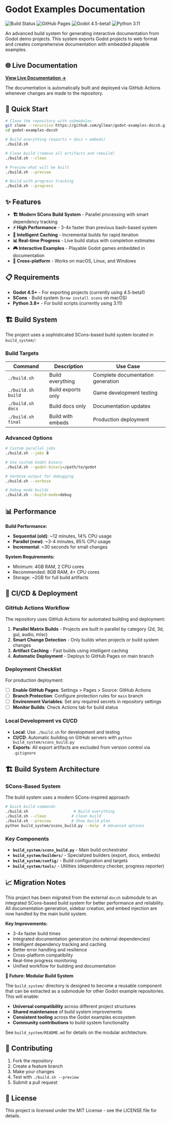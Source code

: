 # Godot Examples Documentation

<!-- Status Badges -->
![Build Status](https://github.com/gllmar/godot-examples-docsh/workflows/🎮%20Build%20Godot%20Examples%20Documentation/badge.svg)
![GitHub Pages](https://github.com/gllmar/godot-examples-docsh/workflows/pages/pages-build-deployment/badge.svg)
![Godot 4.5-beta1](https://img.shields.io/badge/godot-4.5--beta1-blue)
![Python 3.11](https://img.shields.io/badge/python-3.11-blue)

An advanced build system for generating interactive documentation from Godot demo projects. This system exports Godot projects to web format and creates comprehensive documentation with embedded playable examples.

## 🌐 Live Documentation

**[View Live Documentation →](https://gllmar.github.io/godot-examples-docsh/)**

The documentation is automatically built and deployed via GitHub Actions whenever changes are made to the repository.

## 🚀 Quick Start

```bash
# Clone the repository with submodules
git clone --recursive https://github.com/gllmar/godot-examples-docsh.git
cd godot-examples-docsh

# Build everything (exports + docs + embeds)
./build.sh

# Clean build (remove all artifacts and rebuild)
./build.sh --clean

# Preview what will be built
./build.sh --preview

# Build with progress tracking
./build.sh --progress
```

## ✨ Features

- **🏗️ Modern SCons Build System** - Parallel processing with smart dependency tracking
- **⚡ High Performance** - 3-4x faster than previous bash-based system
- **🧠 Intelligent Caching** - Incremental builds for rapid iteration
- **📊 Real-time Progress** - Live build status with completion estimates  
- **🎮 Interactive Examples** - Playable Godot games embedded in documentation
- **📱 Cross-platform** - Works on macOS, Linux, and Windows

## 📋 Requirements

- **Godot 4.5+** - For exporting projects (currently using 4.5-beta1)
- **SCons** - Build system (`brew install scons` on macOS)
- **Python 3.8+** - For build scripts (currently using 3.11)

## 🏗️ Build System

The project uses a sophisticated SCons-based build system located in `build_system/`:

### Build Targets

| Command | Description | Use Case |
|---------|-------------|----------|
| `./build.sh` | Build everything | Complete documentation generation |
| `./build.sh build` | Build exports only | Game development testing |
| `./build.sh docs` | Build docs only | Documentation updates |
| `./build.sh final` | Build with embeds | Production deployment |

### Advanced Options

```bash
# Custom parallel jobs
./build.sh --jobs 8

# Use custom Godot binary
./build.sh --godot-binary=/path/to/godot

# Verbose output for debugging
./build.sh --verbose

# Debug mode builds
./build.sh --build-mode=debug
```

## 📊 Performance

**Build Performance:**
- **Sequential (old)**: ~12 minutes, 14% CPU usage
- **Parallel (new)**: ~3-4 minutes, 85% CPU usage  
- **Incremental**: ~30 seconds for small changes

**System Requirements:**
- Minimum: 4GB RAM, 2 CPU cores
- Recommended: 8GB RAM, 4+ CPU cores
- Storage: ~2GB for full build artifacts

## 🚀 CI/CD & Deployment

### GitHub Actions Workflow

The repository uses GitHub Actions for automated building and deployment:

1. **Parallel Matrix Builds** - Projects are built in parallel by category (2d, 3d, gui, audio, misc)
2. **Smart Change Detection** - Only builds when projects or build system changes
3. **Artifact Caching** - Fast builds using intelligent caching
4. **Automatic Deployment** - Deploys to GitHub Pages on main branch

### Deployment Checklist

For production deployment:

- [ ] **Enable GitHub Pages**: Settings > Pages > Source: GitHub Actions
- [ ] **Branch Protection**: Configure protection rules for `main` branch
- [ ] **Environment Variables**: Set any required secrets in repository settings
- [ ] **Monitor Builds**: Check Actions tab for build status

### Local Development vs CI/CD

- **Local**: Use `./build.sh` for development and testing
- **CI/CD**: Automatic building on GitHub servers with `python build_system/scons_build.py`
- **Exports**: All export artifacts are excluded from version control via `.gitignore`

## 🏗️ Build System Architecture

### SCons-Based System

The build system uses a modern SCons-inspired approach:

```bash
# Quick build commands
./build.sh                    # Build everything
./build.sh --clean           # Clean build
./build.sh --preview         # Show build plan
python build_system/scons_build.py --help  # Advanced options
```

### Key Components

- **`build_system/scons_build.py`** - Main build orchestrator
- **`build_system/builders/`** - Specialized builders (export, docs, embeds)
- **`build_system/config/`** - Build configuration and targets
- **`build_system/tools/`** - Utilities (dependency checker, progress reporter)

## 📈 Migration Notes

This project has been migrated from the external `docsh` submodule to an integrated SCons-based build system for better performance and reliability. All documentation generation, sidebar creation, and embed injection are now handled by the main build system.

**Key Improvements:**
- 3-4x faster build times
- Integrated documentation generation (no external dependencies)
- Intelligent dependency tracking and caching
- Better error handling and resilience
- Cross-platform compatibility
- Real-time progress monitoring
- Unified workflow for building and documentation

**🔮 Future: Modular Build System**

The `build_system/` directory is designed to become a reusable component that can be extracted as a submodule for other Godot example repositories. This will enable:
- **Universal compatibility** across different project structures
- **Shared maintenance** of build system improvements
- **Consistent tooling** across the Godot examples ecosystem
- **Community contributions** to build system functionality

See `build_system/README.md` for details on the modular architecture.

## 🤝 Contributing

1. Fork the repository
2. Create a feature branch
3. Make your changes
4. Test with `./build.sh --preview`
5. Submit a pull request

## 📄 License

This project is licensed under the MIT License - see the LICENSE file for details.

